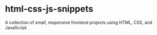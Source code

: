 # html-css-js-snippets
A collection of small, responsive frontend projects using HTML, CSS, and JavaScript.
